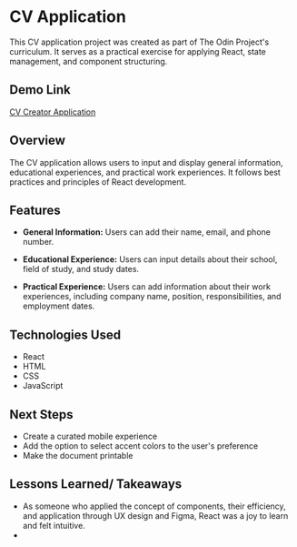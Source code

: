 # CV Application

This CV application project was created as part of The Odin Project's curriculum. It serves as a practical exercise for applying React, state management, and component structuring.

## Demo Link
[CV Creator Application](https://beamish-chaja-2d569e.netlify.app/)
## Overview

The CV application allows users to input and display general information, educational experiences, and practical work experiences. It follows best practices and principles of React development.

## Features

- **General Information:** Users can add their name, email, and phone number.

- **Educational Experience:** Users can input details about their school, field of study, and study dates.

- **Practical Experience:** Users can add information about their work experiences, including company name, position, responsibilities, and employment dates.

## Technologies Used

- React
- HTML
- CSS
- JavaScript

## Next Steps
- Create a curated mobile experience
- Add the option to select accent colors to the user's preference
- Make the document printable

## Lessons Learned/ Takeaways
- As someone who applied the concept of components, their efficiency, and application through UX design and Figma, React was a joy to learn and felt intuitive.
- 
